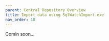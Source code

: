 ```yaml
---
parent: Central Repository Overview
title: Import data using SqlWatchImport.exe
nav_order: 10
---
```


Comin soon...
